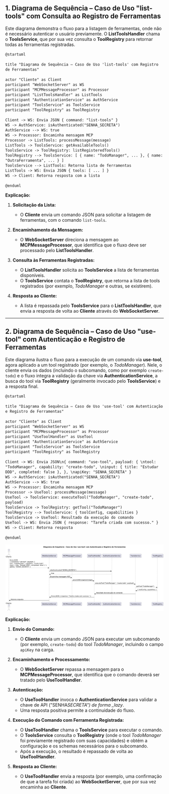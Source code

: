 ## 1. Diagrama de Sequência – Caso de Uso "list-tools" com Consulta ao Registro de Ferramentas

Este diagrama demonstra o fluxo para a listagem de ferramentas, onde não é necessário autenticar o usuário previamente. O **ListToolsHandler** chama o **ToolsService**, que por sua vez consulta o **ToolRegistry** para retornar todas as ferramentas registradas.

```plantuml
@startuml

title "Diagrama de Sequência – Caso de Uso 'list-tools' com Registro de Ferramentas"

actor "Cliente" as Client
participant "WebSocketServer" as WS
participant "MCPMessageProcessor" as Processor
participant "ListToolsHandler" as ListTools
participant "AuthenticationService" as AuthService
participant "ToolsService" as ToolsService
participant "ToolRegistry" as ToolRegistry

Client -> WS: Envia JSON { command: "list-tools" }
WS -> AuthService: isAuthenticated("SENHA_SECRETA")
AuthService --> WS: true
WS -> Processor: Encaminha mensagem MCP
Processor -> ListTools: processMessage(message)
ListTools -> ToolsService: getAvailableTools()
ToolsService -> ToolRegistry: listRegisteredTools()
ToolRegistry --> ToolsService: [ { name: "TodoManager", ... }, { name: "OutraFerramenta", ... } ]
ToolsService --> ListTools: Retorna lista de ferramentas
ListTools -> WS: Envia JSON { tools: [ ... ] }
WS -> Client: Retorna resposta com a lista

@enduml
```

**Explicação:**

1. **Solicitação da Lista:**

   - O **Cliente** envia um comando JSON para solicitar a listagem de ferramentas, com o comando `list-tools`.

2. **Encaminhamento da Mensagem:**

   - O **WebSocketServer** direciona a mensagem ao **MCPMessageProcessor**, que identifica que o fluxo deve ser processado pelo **ListToolsHandler**.

3. **Consulta às Ferramentas Registradas:**

   - O **ListToolsHandler** solicita ao **ToolsService** a lista de ferramentas disponíveis.
   - O **ToolsService** contata o **ToolRegistry**, que retorna a lista de tools registrados (por exemplo, _TodoManager_ e outras, se existirem).

4. **Resposta ao Cliente:**
   - A lista é repassada pelo **ToolsService** para o **ListToolsHandler**, que envia a resposta de volta ao **Cliente** através do **WebSocketServer**.

---

## 2. Diagrama de Sequência – Caso de Uso "use-tool" com Autenticação e Registro de Ferramentas

Este diagrama ilustra o fluxo para a execução de um comando via **use-tool**, agora aplicado a um tool registrado (por exemplo, o _TodoManager_). Nele, o cliente envia os dados (incluindo o subcomando, como por exemplo `create-todo`) e o fluxo integra a validação da chave via **AuthenticationService**, a busca do tool via **ToolRegistry** (geralmente invocado pelo **ToolsService**) e a resposta final.

```plantuml
@startuml

title "Diagrama de Sequência – Caso de Uso 'use-tool' com Autenticação e Registro de Ferramentas"

actor "Cliente" as Client
participant "WebSocketServer" as WS
participant "MCPMessageProcessor" as Processor
participant "UseToolHandler" as UseTool
participant "AuthenticationService" as AuthService
participant "ToolsService" as ToolsService
participant "ToolRegistry" as ToolRegistry

Client -> WS: Envia JSON\n{ command: "use-tool", payload: { \ntool: "TodoManager", capability: "create-todo", \ninput: { title: "Estudar DDD", completed: false }, }, \napiKey: "SENHA_SECRETA" }
WS -> AuthService: isAuthenticated("SENHA_SECRETA")
AuthService --> WS: true
WS -> Processor: Encaminha mensagem MCP
Processor -> UseTool: processMessage(message)
UseTool -> ToolsService: executeTool("TodoManager", "create-todo", payload)
ToolsService -> ToolRegistry: getTool("TodoManager")
ToolRegistry --> ToolsService: { toolConfig, capabilities }
ToolsService -> UseTool: Resultado da execução do comando
UseTool -> WS: Envia JSON { response: "Tarefa criada com sucesso." }
WS -> Client: Retorna resposta

@enduml
```

![alt](./images/Sequence.png)

**Explicação:**

1. **Envio do Comando:**

   - O **Cliente** envia um comando JSON para executar um subcomando (por exemplo, `create-todo`) do tool _TodoManager_, incluindo o campo `apiKey` na carga.

2. **Encaminhamento e Processamento:**

   - O **WebSocketServer** repassa a mensagem para o **MCPMessageProcessor**, que identifica que o comando deverá ser tratado pelo **UseToolHandler**.

3. **Autenticação:**

   - O **UseToolHandler** invoca o **AuthenticationService** para validar a chave de API ("SENHA*SECRETA") de forma \_lazy*.
   - Uma resposta positiva permite a continuidade do fluxo.

4. **Execução do Comando com Ferramenta Registrada:**

   - O **UseToolHandler** chama o **ToolsService** para executar o comando.
   - O **ToolsService** consulta o **ToolRegistry** (onde o tool _TodoManager_ foi previamente registrado com suas capacidades) e obtém a configuração e os schemas necessários para o subcomando.
   - Após a execução, o resultado é repassado de volta ao **UseToolHandler**.

5. **Resposta ao Cliente:**
   - O **UseToolHandler** envia a resposta (por exemplo, uma confirmação de que a tarefa foi criada) ao **WebSocketServer**, que por sua vez encaminha ao **Cliente**.
